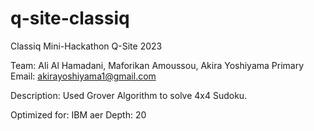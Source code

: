 # q-site-classiq
Classiq Mini-Hackathon Q-Site 2023

Team: Ali Al Hamadani, Maforikan Amoussou, Akira Yoshiyama
Primary Email: akirayoshiyama1@gmail.com

Description:
Used Grover Algorithm to solve 4x4 Sudoku.

Optimized for: IBM aer
Depth: 20
